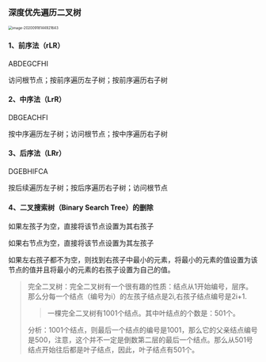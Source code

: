 ### 深度优先遍历二叉树

<img src="C:\Users\hanka\AppData\Roaming\Typora\typora-user-images\image-20200918144921643.png" alt="image-20200918144921643" style="zoom:50%;" />

#### 1、前序法（rLR）

ABDEGCFHI

访问根节点；按前序遍历左子树；按前序遍历右子树

#### 2、中序法（LrR）

DBGEACHFI

按中序遍历左子树；访问根节点；按中序遍历右子树

#### 3、后序法（LRr）

DGEBHIFCA

按后续遍历左子树；按后序遍历右子树；访问根节点

#### 4、二叉搜索树（Binary Search Tree）的删除

如果左孩子为空，直接将该节点设置为其右孩子

如果右节点为空，直接将该节点设置为其左孩子

如果左右孩子都不为空，则找到右孩子中最小的元素，将最小的元素的值设置为该节点的值并且将最小的元素的右孩子设置为自己的值。

>完全二叉树：完全二叉树有一个很有趣的性质：结点从1开始编号，层序。那么分每一个结点（编号为i）的左孩子结点是2i,右孩子结点编号是2i+1.
>
>> 一棵完全二叉树有1001个结点。其中叶结点的个数是：501个。
>
>分析：1001个结点，则最后一个结点的编号是1001，那么它的父亲结点编号是500，注意，这个并不一定是倒数第二层的最后一个结点。那么从501号结点开始往后都是叶子结点，因此，叶子结点有501个。
>
>